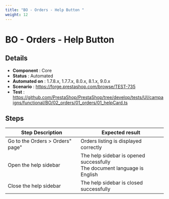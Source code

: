 ```yaml
---
title: "BO - Orders - Help Button "
weight: 12
---
```


# BO - Orders - Help Button 
## Details
* **Component** : Core
* **Status** : Automated
* **Automated on** : 1.7.8.x, 1.7.7.x, 8.0.x, 8.1.x, 9.0.x
* **Scenario** : https://forge.prestashop.com/browse/TEST-735
* **Test** : https://github.com/PrestaShop/PrestaShop/tree/develop/tests/UI/campaigns/functional/BO/02_orders/01_orders/01_helpCard.ts

## Steps
| Step Description | Expected result |
| ----- | ----- |
| Go to the Orders > Orders" page" | Orders listing is displayed correctly |
| Open the help sidebar | The help sidebar is opened successfully<br>The document language is English |
| Close the help sidebar | The help sidebar is closed successfully |
